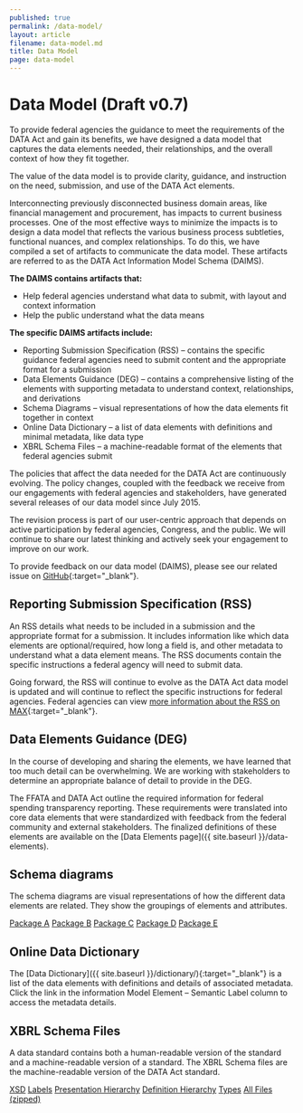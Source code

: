 ```yaml
---
published: true
permalink: /data-model/
layout: article
filename: data-model.md
title: Data Model
page: data-model
---
```


# Data Model (Draft v0.7)

To provide federal agencies the guidance to meet the requirements of the DATA Act and gain its benefits, we have designed a data model that captures the data elements needed, their relationships, and the overall context of how they fit together.

The value of the data model is to provide clarity, guidance, and instruction on the need, submission, and use of the DATA Act elements.  

Interconnecting previously disconnected business domain areas, like financial management and procurement, has impacts to current business processes. One of the most effective ways to minimize the impacts is to design a data model that reflects the various business process subtleties, functional nuances, and complex relationships. To do this, we have compiled a set of artifacts to communicate the data model. These artifacts are referred to as the DATA Act Information Model Schema (DAIMS).

**The DAIMS contains artifacts that:**

* Help federal agencies understand what data to submit, with layout and context information
* Help the public understand what the data means


**The specific DAIMS artifacts include:**

* Reporting Submission Specification (RSS) – contains the specific guidance federal agencies need to submit content and the appropriate format for a submission
* Data Elements Guidance (DEG) – contains a comprehensive listing of the elements with supporting metadata to understand context, relationships, and derivations
* Schema Diagrams – visual representations of how the data elements fit together in context
* Online Data Dictionary – a list of data elements with definitions and minimal metadata, like data type
* XBRL Schema Files – a machine-readable format of the elements that federal agencies submit


The policies that affect the data needed for the DATA Act are continuously evolving. The policy changes, coupled with the feedback we receive from our engagements with federal agencies and stakeholders, have generated several releases of our data model since July 2015.

The revision process is part of our user-centric approach that depends on active participation by federal agencies, Congress, and the public. We will continue to share our latest thinking and actively seek your engagement to improve on our work.

To provide feedback on our data model (DAIMS), please see our related issue on [GitHub](https://github.com/fedspendingtransparency/fedspendingtransparency.github.io/issues/126){:target="_blank"}.


## Reporting Submission Specification (RSS)

An RSS details what needs to be included in a submission and the appropriate format for a submission. It includes information like which data elements are optional/required, how long a field is, and other metadata to understand what a data element means. The RSS documents contain the specific instructions a federal agency will need to submit data.

Going forward, the RSS will continue to evolve as the DATA Act data model is updated and will continue to reflect the specific instructions for federal agencies. Federal agencies can view [more information about the RSS on MAX](https://community.max.gov/download/attachments/903971114/DataSubmission_page.pdf?api=v2){:target="_blank"}. 

## Data Elements Guidance (DEG)

In the course of developing and sharing the elements, we have learned that too much detail can be overwhelming. We are working with stakeholders to determine an appropriate balance of detail to provide in the DEG.

The FFATA and DATA Act outline the required information for federal spending transparency reporting. These requirements were translated into core data elements that were standardized with feedback from the federal community and external stakeholders. The finalized definitions of these elements are available on the [Data Elements page]({{ site.baseurl }}/data-elements).


## Schema diagrams

The schema diagrams are visual representations of how the different data elements are related. They show the groupings of elements and attributes.

<div class="list-group">
  <a href="http://fedspendingtransparency.github.io/assets/docs/DAIMS_Diagram-PackageA_v0.7.pdf" target="_blank" class="list-group-item">Package A</a>
  <a href="http://fedspendingtransparency.github.io/assets/docs/DAIMS_Diagram-PackageB_v0.7.pdf" target="_blank" class="list-group-item">Package B</a>
  <a href="http://fedspendingtransparency.github.io/assets/docs/DAIMS_Diagram-PackageC_v0.7.pdf" target="_blank" class="list-group-item">Package C</a>
  <a href="http://fedspendingtransparency.github.io/assets/docs/DAIMS_Diagram-PackageD_v0.7.pdf" target="_blank" class="list-group-item">Package D</a>
  <a href="http://fedspendingtransparency.github.io/assets/docs/DAIMS_Diagram-PackageE_v0.7.pdf" target="_blank" class="list-group-item">Package E</a>
</div>


## Online Data Dictionary

The [Data Dictionary]({{ site.baseurl }}/dictionary/){:target="_blank"} is a list of the data elements with definitions and details of associated metadata. Click the link in the information Model Element – Semantic Label column to access the metadata details.


## XBRL Schema Files

A data standard contains both a human-readable version of the standard and a machine-readable version of a standard. The XBRL Schema files are the machine-readable version of the DATA Act standard.

<div class="list-group">
  <a href="http://fedspendingtransparency.github.io/schema/daims/treas-20151231.xsd" target="_blank" class="list-group-item">XSD</a>
  <a href="http://fedspendingtransparency.github.io/schema/daims/treas-20151231_lab.xml" target="_blank" class="list-group-item">Labels</a>
  <a href="http://fedspendingtransparency.github.io/schema/daims/treas-20151231_pre.xml" target="_blank" class="list-group-item">Presentation Hierarchy</a>
  <a href="http://fedspendingtransparency.github.io/schema/daims/treas-20151231_def.xml" target="_blank" class="list-group-item">Definition Hierarchy</a>
  <a href="http://fedspendingtransparency.github.io/schema/daims/treasury-fiscal-service-2015-12-31.xsd" target="_blank" class="list-group-item">Types</a>
  <a href="http://fedspendingtransparency.github.io/schema/daims/DATA_Act_Schema_v0.7.zip" target="_blank" class="list-group-item">All Files (zipped)</a>
</div>
